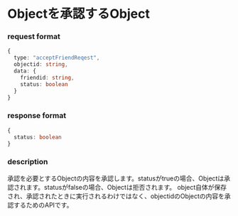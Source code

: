 # Objectを承認するObject

### request format

```typescript
{
  type: "acceptFriendReqest",
  objectid: string,
  data: {
    friendid: string,
    status: boolean
  }
}
```

### response format

```typescript
{
  status: boolean
}
```

### description

承認を必要とするObjectの内容を承認します。statusがtrueの場合、Objectは承認されます。statusがfalseの場合、Objectは拒否されます。
object自体が保存され、承認されたときに実行されるわけではなく、objectidのObjectの内容を承認するためのAPIです。